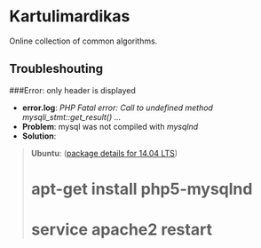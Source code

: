 Kartulimardikas
===============

Online collection of common algorithms.


Troubleshouting
---------------

###Error: only header is displayed
* **error.log**: *PHP Fatal error:  Call to undefined method mysqli_stmt::get_result() ...*
* **Problem**: mysql was not compiled with *mysqlnd*
* **Solution**: 
> **Ubuntu**: ([package details for 14.04 LTS](http://packages.ubuntu.com/trusty/php5-mysqlnd))  
>    # apt-get install php5-mysqlnd
>
>    # service apache2 restart